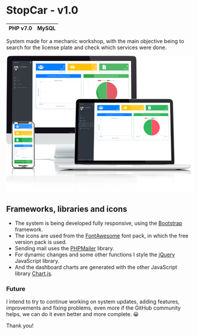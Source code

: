 # StopCar - v1.0
| PHP v7.0 | MySQL |
|----------|-------|

System made for a mechanic workshop, with the main objective being to search for the license plate and check which services were done.

![](/img/mckp-respons.png)

## Frameworks, libraries and icons
- The system is being developed fully responsive, using the [Bootstrap](https://getbootstrap.com/) framework.
- The icons are used from the [FontAwesome](https://fontawesome.com/) font pack, in which the free version pack is used.
- Sending mail uses the [PHPMailer](https://github.com/PHPMailer/PHPMailer) library.
- For dynamic changes and some other functions I style the [jQuery](https://jquery.com/) JavaScript library.
- And the dashboard charts are generated with the other JavaScript library [Chart.js](https://www.chartjs.org/).

### Future
I intend to try to continue working on system updates, adding features, improvements and fixing problems, even more if the GitHub community helps, we can do it even better and more complete. 😀

Thank you! 
